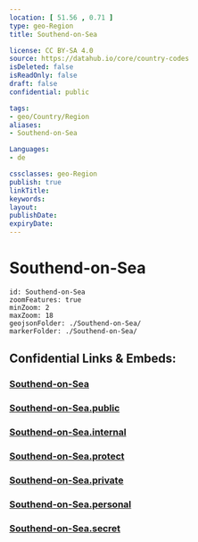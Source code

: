```yaml
---
location: [ 51.56 , 0.71 ] 
type: geo-Region
title: Southend-on-Sea

license: CC BY-SA 4.0
source: https://datahub.io/core/country-codes
isDeleted: false
isReadOnly: false
draft: false
confidential: public

tags:
- geo/Country/Region
aliases:
- Southend-on-Sea

Languages:
- de

cssclasses: geo-Region
publish: true
linkTitle: 
keywords: 
layout: 
publishDate: 
expiryDate: 
---
```


# Southend-on-Sea

```leaflet
id: Southend-on-Sea
zoomFeatures: true 
minZoom: 2 
maxZoom: 18
geojsonFolder: ./Southend-on-Sea/
markerFolder: ./Southend-on-Sea/
```


## Confidential Links & Embeds: 

### [Southend-on-Sea](/_Standards/Earth/Continent/Europe/Europe~North/UK/England/Regions~England/East_of_England/Southend-on-Sea.md) 

### [Southend-on-Sea.public](/_public/Earth/Continent/Europe/Europe~North/UK/England/Regions~England/East_of_England/Southend-on-Sea.public.md) 

### [Southend-on-Sea.internal](/_internal/Earth/Continent/Europe/Europe~North/UK/England/Regions~England/East_of_England/Southend-on-Sea.internal.md) 

### [Southend-on-Sea.protect](/_protect/Earth/Continent/Europe/Europe~North/UK/England/Regions~England/East_of_England/Southend-on-Sea.protect.md) 

### [Southend-on-Sea.private](/_private/Earth/Continent/Europe/Europe~North/UK/England/Regions~England/East_of_England/Southend-on-Sea.private.md) 

### [Southend-on-Sea.personal](/_personal/Earth/Continent/Europe/Europe~North/UK/England/Regions~England/East_of_England/Southend-on-Sea.personal.md) 

### [Southend-on-Sea.secret](/_secret/Earth/Continent/Europe/Europe~North/UK/England/Regions~England/East_of_England/Southend-on-Sea.secret.md)

